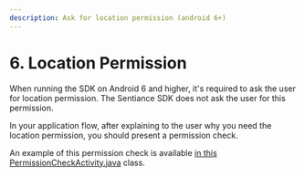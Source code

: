 ```yaml
---
description: Ask for location permission (android 6+)
---
```


# 6. Location Permission

When running the SDK on Android 6 and higher, it's required to ask the user for location permission. The Sentiance SDK does not ask the user for this permission.

In your application flow, after explaining to the user why you need the location permission, you should present a permission check.

An example of this permission check is available [in this PermissionCheckActivity.java](https://github.com/sentiance/sdk-starter-android/blob/master/app/src/main/java/com/sentiance/sdkstarter/PermissionCheckActivity.java) class.

